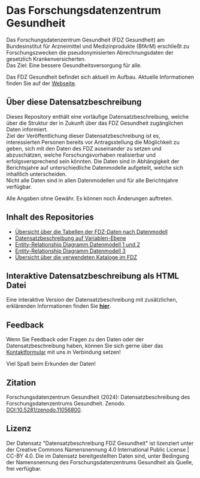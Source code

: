 
# Das Forschungsdatenzentrum Gesundheit
Das Forschungsdatenzentrum Gesundheit (FDZ Gesundheit) am Bundesinstitut für Arzneimittel und Medizinprodukte (BfArM) erschließt zu Forschungszwecken die pseudonymisierten Abrechnungsdaten der gesetzlich Krankenversicherten.  
Das Ziel: Eine bessere Gesundheitsversorgung für alle.

Das FDZ Gesundheit befindet sich aktuell im Aufbau. Aktuelle Informationen finden Sie auf der [Webseite](https://www.forschungsdatenzentrum-gesundheit.de/).

## Über diese Datensatzbeschreibung
Dieses Repository enthält eine vorläufige Datensatzbeschreibung, welche über die Struktur der in Zukunft über das FDZ Gesundheit zugänglichen Daten informiert.  
Ziel der Veröffentlichung dieser Datensatzbeschreibung ist es, interessierten Personen bereits vor Antragsstellung die Möglichkeit zu geben, sich mit den Daten des FDZ auseinander zu setzen und abzuschätzen, welche Forschungsvorhaben realisierbar und erfolgsversprechend sein könnten.
Die Daten sind in Abhängigkeit der Berichtsjahre auf unterschiedliche Datenmodelle aufgeteilt, welche sich inhaltlich unterscheiden.  
Nicht alle Daten sind in allen Datenmodellen und für alle Berichtsjahre verfügbar.

Alle Angaben ohne Gewähr. Es können noch Änderungen auftreten.

## Inhalt des Repositories
- [Übersicht über die Tabellen der FDZ-Daten nach Datenmodell](https://github.com/FDZ-Gesundheit/datensatzbeschreibung_fdz_gesundheit/blob/main/DSB_FDZ_Gesundheit_Tabellen.csv)
- [Datensatzbeschreibung auf Variablen-Ebene](https://github.com/FDZ-Gesundheit/datensatzbeschreibung_fdz_gesundheit/blob/main/DSB_FDZ_Gesundheit_Variablen.csv)
- [Entity-Relationship Diagramm Datenmodell 1 und 2](https://github.com/FDZ-Gesundheit/datensatzbeschreibung_fdz_gesundheit/blob/main/ER_Datenmodell1_2.png)
- [Entity-Relationship Diagramm Datenmodell 3](https://github.com/FDZ-Gesundheit/datensatzbeschreibung_fdz_gesundheit/blob/main/ER_Datenmodell3.png)
- [Übersicht über die verwendeten Kataloge im FDZ](https://github.com/FDZ-Gesundheit/datensatzbeschreibung_fdz_gesundheit/blob/main/Kataloge.md)

## Interaktive Datensatzbeschreibung als HTML Datei
Eine interaktive Version der Datensatzbeschreibung mit zusätzlichen, erklärenden Informationen finden Sie **[hier](https://fdz-gesundheit.github.io/datensatzbeschreibung_fdz_gesundheit/)**.


## Feedback
Wenn Sie Feedback oder Fragen zu den Daten oder der Datensatzbeschreibung haben, können Sie sich gerne über das [Kontaktformular](https://www.forschungsdatenzentrum-gesundheit.de/kontakt) mit uns in Verbindung setzen!

Viel Spaß beim Erkunden der Daten! 


## Zitation

Forschungsdatenzentrum Gesundheit (2024): Datensatzbeschreibung des Forschungsdatenzentrums Gesundheit. Zenodo. [DOI:10.5281/zenodo.11056800](https://doi.org/10.5281/zenodo.11056800).

## Lizenz

Der Datensatz "Datensatzbeschreibung FDZ Gesundheit" ist lizenziert unter der Creative Commons Namensnennung 4.0 International Public License | CC-BY 4.0. Die im Datensatz bereitgestellten Daten sind, unter Bedingung der Namensnennung des Forschungsdatenzentrums Gesundheit als Quelle, frei verfügbar.

